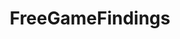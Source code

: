 ---
title: FreeGameFindings
crosslinks:
- FreeGamesOnSteam
- GameDeals
- Steam
- PS4
- GameDealsMeta
- discordapp
- paydaytheheist
- xkcd
- NoStupidQuestions
- apphookup
- QuakeChampions
- metric_units
- hearthstone
- AskReddit
- microsoftsoftwareswap
- gamedeals
- nvidia
- gaming
- Reddit101
---